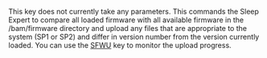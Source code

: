 This key does not currently take any parameters. This commands the Sleep Expert to compare all loaded firmware with all available firmware in the /bam/firmware directory and upload any files that are appropriate to the system (SP1 or SP2) and differ in version number from the version currently loaded. You can use the [SFWU](#SFWU) key to monitor the upload progress.